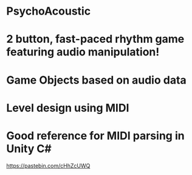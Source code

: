 # PsychoAcoustic
# 2 button, fast-paced rhythm game featuring audio manipulation!

# Game Objects based on audio data
# Level design using MIDI

# Good reference for MIDI parsing in Unity C#
https://pastebin.com/cHhZcUWQ
